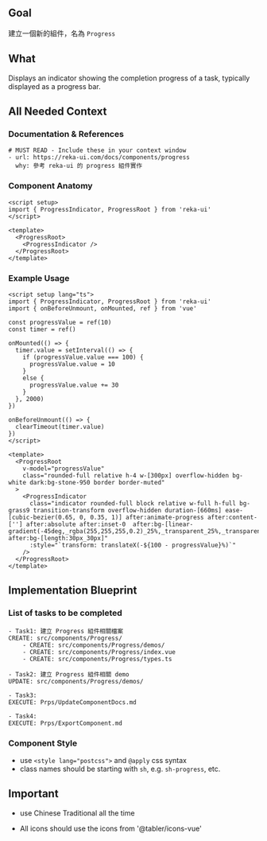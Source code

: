 ## Goal

建立一個新的組件，名為 `Progress`

## What

Displays an indicator showing the completion progress of a task, typically displayed as a progress bar.

## All Needed Context

### Documentation & References

```
# MUST READ - Include these in your context window
- url: https://reka-ui.com/docs/components/progress
  why: 參考 reka-ui 的 progress 組件實作
```

### Component Anatomy

```
<script setup>
import { ProgressIndicator, ProgressRoot } from 'reka-ui'
</script>

<template>
  <ProgressRoot>
    <ProgressIndicator />
  </ProgressRoot>
</template>
```

### Example Usage

```
<script setup lang="ts">
import { ProgressIndicator, ProgressRoot } from 'reka-ui'
import { onBeforeUnmount, onMounted, ref } from 'vue'

const progressValue = ref(10)
const timer = ref()

onMounted(() => {
  timer.value = setInterval(() => {
    if (progressValue.value === 100) {
      progressValue.value = 10
    }
    else {
      progressValue.value += 30
    }
  }, 2000)
})

onBeforeUnmount(() => {
  clearTimeout(timer.value)
})
</script>

<template>
  <ProgressRoot
    v-model="progressValue"
    class="rounded-full relative h-4 w-[300px] overflow-hidden bg-white dark:bg-stone-950 border border-muted"
  >
    <ProgressIndicator
      class="indicator rounded-full block relative w-full h-full bg-grass9 transition-transform overflow-hidden duration-[660ms] ease-[cubic-bezier(0.65, 0, 0.35, 1)] after:animate-progress after:content-[''] after:absolute after:inset-0  after:bg-[linear-gradient(-45deg,_rgba(255,255,255,0.2)_25%,_transparent_25%,_transparent_50%,_rgba(255,255,255,0.2)_50%,_rgba(255,255,255,0.2)_75%,_transparent_75%,_transparent)] after:bg-[length:30px_30px]"
      :style="`transform: translateX(-${100 - progressValue}%)`"
    />
  </ProgressRoot>
</template>
```

## Implementation Blueprint

### List of tasks to be completed

```
- Task1: 建立 Progress 組件相關檔案
CREATE: src/components/Progress/
    - CREATE: src/components/Progress/demos/
    - CREATE: src/components/Progress/index.vue
    - CREATE: src/components/Progress/types.ts

- Task2: 建立 Progress 組件相關 demo
UPDATE: src/components/Progress/demos/

- Task3:
EXECUTE: Prps/UpdateComponentDocs.md

- Task4:
EXECUTE: Prps/ExportComponent.md
```

### Component Style

- use `<style lang="postcss">` and `@apply` css syntax
- class names should be starting with `sh`, e.g. `sh-progress`, etc.

## Important

- use Chinese Traditional all the time

- All icons should use the icons from '@tabler/icons-vue'
